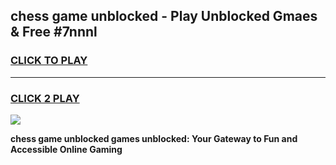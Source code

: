 
## chess game unblocked - Play Unblocked Gmaes & Free #7nnnl
<h3>
<a href="https://premium.freeplayer.one?title=chess_game_unblocked&ref=03M">CLICK TO PLAY</a></h3>
<hr>

<h3>
<a href="https://premium.freeplayer.one?title=chess_game_unblocked&ref=03M">CLICK 2 PLAY</a>
  
</h3>

<a href="https://premium.freeplayer.one?title=chess_game_unblocked&ref=03M"><img src="https://clearcache.store/games.png"></a>


**chess game unblocked games unblocked: Your Gateway to Fun and Accessible Online Gaming**
